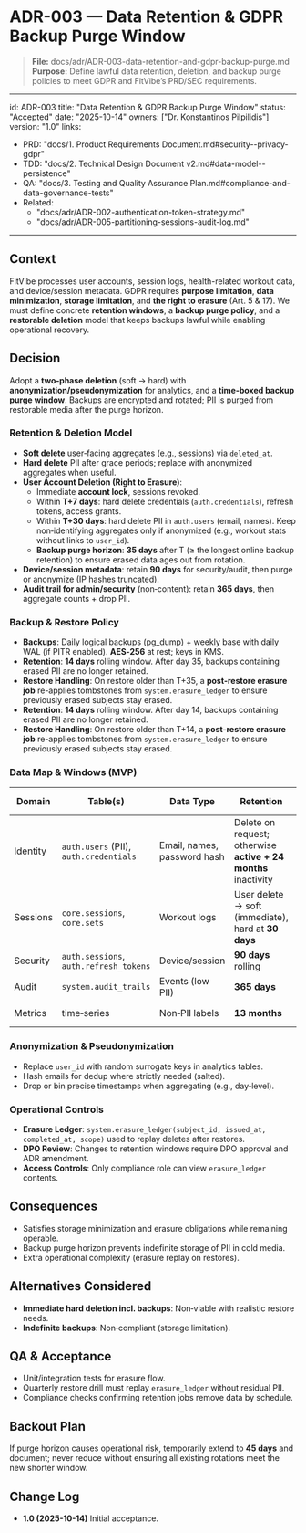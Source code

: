 # ADR-003 — Data Retention & GDPR Backup Purge Window

> **File:** docs/adr/ADR-003-data-retention-and-gdpr-backup-purge.md  
> **Purpose:** Define lawful data retention, deletion, and backup purge policies to meet GDPR and FitVibe’s PRD/SEC requirements.

---
id: ADR-003
title: "Data Retention & GDPR Backup Purge Window"
status: "Accepted"
date: "2025-10-14"
owners: ["Dr. Konstantinos Pilpilidis"]
version: "1.0"
links:
  - PRD: "docs/1. Product Requirements Document.md#security--privacy-gdpr"
  - TDD: "docs/2. Technical Design Document v2.md#data-model--persistence"
  - QA:  "docs/3. Testing and Quality Assurance Plan.md#compliance-and-data-governance-tests"
  - Related: 
      - "docs/adr/ADR-002-authentication-token-strategy.md"
      - "docs/adr/ADR-005-partitioning-sessions-audit-log.md"
---

## Context
FitVibe processes user accounts, session logs, health-related workout data, and device/session metadata. GDPR requires **purpose limitation**, **data minimization**, **storage limitation**, and **the right to erasure** (Art. 5 & 17). We must define concrete **retention windows**, a **backup purge policy**, and a **restorable deletion** model that keeps backups lawful while enabling operational recovery.

## Decision
Adopt a **two‑phase deletion** (soft → hard) with **anonymization/pseudonymization** for analytics, and a **time‑boxed backup purge window**. Backups are encrypted and rotated; PII is purged from restorable media after the purge horizon.

### Retention & Deletion Model
- **Soft delete** user‑facing aggregates (e.g., sessions) via `deleted_at`.  
- **Hard delete** PII after grace periods; replace with anonymized aggregates when useful.
- **User Account Deletion (Right to Erasure)**:
  - Immediate **account lock**, sessions revoked.
  - Within **T+7 days**: hard delete credentials (`auth.credentials`), refresh tokens, access grants.
  - Within **T+30 days**: hard delete PII in `auth.users` (email, names). Keep non‑identifying aggregates only if anonymized (e.g., workout stats without links to `user_id`).
  - **Backup purge horizon**: **35 days** after T (≥ the longest online backup retention) to ensure erased data ages out from rotation.
- **Device/session metadata**: retain **90 days** for security/audit, then purge or anonymize (IP hashes truncated).
- **Audit trail for admin/security** (non‑content): retain **365 days**, then aggregate counts + drop PII.

### Backup & Restore Policy
- **Backups**: Daily logical backups (pg_dump) + weekly base with daily WAL (if PITR enabled). **AES‑256** at rest; keys in KMS.  
- **Retention**: **14 days** rolling window. After day 35, backups containing erased PII are no longer retained.  
- **Restore Handling**: On restore older than T+35, a **post‑restore erasure job** re-applies tombstones from `system.erasure_ledger` to ensure previously erased subjects stay erased.
- **Retention**: **14 days** rolling window. After day 14, backups containing erased PII are no longer retained.  
- **Restore Handling**: On restore older than T+14, a **post-restore erasure job** re-applies tombstones from `system.erasure_ledger` to ensure previously erased subjects stay erased.
 
### Data Map & Windows (MVP)
| Domain | Table(s) | Data Type | Retention | Deletion Mode |
|---|---|---|---|---|
| Identity | `auth.users` (PII), `auth.credentials` | Email, names, password hash | Delete on request; otherwise **active + 24 months** inactivity | Hard delete PII; pseudonymize references |
| Sessions | `core.sessions`, `core.sets` | Workout logs | User delete → soft (immediate), hard at **30 days** | Soft→Hard, aggregate anonymized stats kept |
| Security | `auth.sessions`, `auth.refresh_tokens` | Device/session | **90 days** rolling | Hard delete |
| Audit | `system.audit_trails` | Events (low PII) | **365 days** | Aggregate & drop PII |
| Metrics | time‑series | Non‑PII labels | **13 months** | Natural TTL in TSDB |

### Anonymization & Pseudonymization
- Replace `user_id` with random surrogate keys in analytics tables.  
- Hash emails for dedup where strictly needed (salted).  
- Drop or bin precise timestamps when aggregating (e.g., day‑level).

### Operational Controls
- **Erasure Ledger**: `system.erasure_ledger(subject_id, issued_at, completed_at, scope)` used to replay deletes after restores.  
- **DPO Review**: Changes to retention windows require DPO approval and ADR amendment.  
- **Access Controls**: Only compliance role can view `erasure_ledger` contents.

## Consequences
- Satisfies storage minimization and erasure obligations while remaining operable.  
- Backup purge horizon prevents indefinite storage of PII in cold media.  
- Extra operational complexity (erasure replay on restores).

## Alternatives Considered
- **Immediate hard deletion incl. backups**: Non‑viable with realistic restore needs.  
- **Indefinite backups**: Non‑compliant (storage limitation).

## QA & Acceptance
- Unit/integration tests for erasure flow.  
- Quarterly restore drill must replay `erasure_ledger` without residual PII.  
- Compliance checks confirming retention jobs remove data by schedule.

## Backout Plan
If purge horizon causes operational risk, temporarily extend to **45 days** and document; never reduce without ensuring all existing rotations meet the new shorter window.

## Change Log
- **1.0 (2025-10-14)** Initial acceptance.
